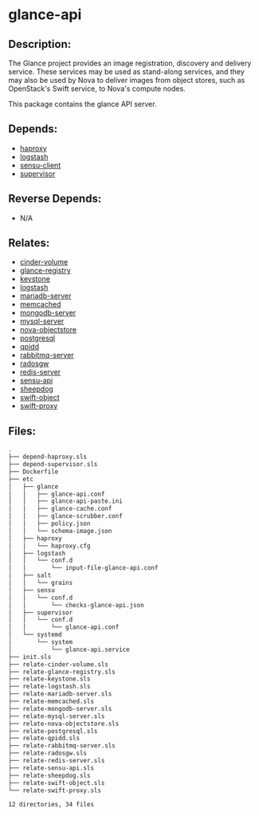# glance-api

## Description:

The Glance project provides an image registration, discovery and delivery service. These services may be used as stand-along services, and they may also be used by Nova to deliver images from object stores, such as OpenStack's Swift service, to Nova's compute nodes.

This package contains the glance API server.

## Depends:

  -  [haproxy](salt/haproxy)
  -  [logstash](salt/logstash)
  -  [sensu-client](salt/sensu-client)
  -  [supervisor](salt/supervisor)

## Reverse Depends:

  -  N/A

## Relates:

  -  [cinder-volume](salt/cinder-volume)
  -  [glance-registry](salt/glance-registry)
  -  [keystone](salt/keystone)
  -  [logstash](salt/logstash)
  -  [mariadb-server](salt/mariadb-server)
  -  [memcached](salt/memcached)
  -  [mongodb-server](salt/mongodb-server)
  -  [mysql-server](salt/mysql-server)
  -  [nova-objectstore](salt/nova-objectstore)
  -  [postgresql](salt/postgresql)
  -  [qpidd](salt/qpidd)
  -  [rabbitmq-server](salt/rabbitmq-server)
  -  [radosgw](salt/radosgw)
  -  [redis-server](salt/redis-server)
  -  [sensu-api](salt/sensu-api)
  -  [sheepdog](salt/sheepdog)
  -  [swift-object](salt/swift-object)
  -  [swift-proxy](salt/swift-proxy)

## Files:

```bash
.
├── depend-haproxy.sls
├── depend-supervisor.sls
├── Dockerfile
├── etc
│   ├── glance
│   │   ├── glance-api.conf
│   │   ├── glance-api-paste.ini
│   │   ├── glance-cache.conf
│   │   ├── glance-scrubber.conf
│   │   ├── policy.json
│   │   └── schema-image.json
│   ├── haproxy
│   │   └── haproxy.cfg
│   ├── logstash
│   │   └── conf.d
│   │       └── input-file-glance-api.conf
│   ├── salt
│   │   └── grains
│   ├── sensu
│   │   └── conf.d
│   │       └── checks-glance-api.json
│   ├── supervisor
│   │   └── conf.d
│   │       └── glance-api.conf
│   └── systemd
│       └── system
│           └── glance-api.service
├── init.sls
├── relate-cinder-volume.sls
├── relate-glance-registry.sls
├── relate-keystone.sls
├── relate-logstash.sls
├── relate-mariadb-server.sls
├── relate-memcached.sls
├── relate-mongodb-server.sls
├── relate-mysql-server.sls
├── relate-nova-objectstore.sls
├── relate-postgresql.sls
├── relate-qpidd.sls
├── relate-rabbitmq-server.sls
├── relate-radosgw.sls
├── relate-redis-server.sls
├── relate-sensu-api.sls
├── relate-sheepdog.sls
├── relate-swift-object.sls
└── relate-swift-proxy.sls

12 directories, 34 files
```
